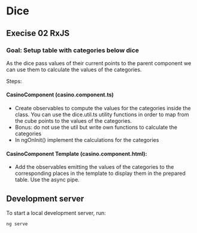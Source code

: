 # Dice

## Execise 02 RxJS

### Goal: Setup table with categories below dice

As the dice pass values of their current points to the parent component we can use them to calculate the values of the categories.

Steps:

#### CasinoComponent (casino.component.ts)
- Create observables to compute the values for the categories inside the class. You can use the dice.util.ts utility functions in order to map from the
  cube points to the values of the categories.
- Bonus: do not use the util but write own functions to calculate the categories
- In ngOnInit() implement the calculations for the categories

#### CasinoComponent Template (casino.component.html):
- Add the observables emitting the values of the categories to the corresponding places in the template 
to display them in the prepared table. Use the async pipe.


## Development server

To start a local development server, run:

```bash
ng serve
```
